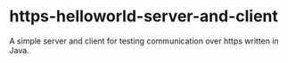https-helloworld-server-and-client
==================================

A simple server and client for testing communication over https written in Java.
